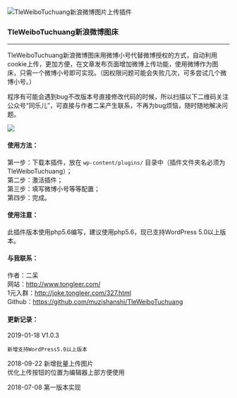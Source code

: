 <img src="https://ws3.sinaimg.cn/large/ecabade5ly1fqwuz2k658j20le05nt8i" alt="TleWeiboTuchuang新浪微博图片上传插件" />

### TleWeiboTuchuang新浪微博图床
---

TleWeiboTuchuang新浪微博图床用微博小号代替微博授权的方式，自动利用cookie上传，更加方便，在文章发布页面增加微博上传功能，使用微博作为图床，只需一个微博小号即可实现。（因权限问题可能会失败几次，可多尝试几个微博小号。）

程序有可能会遇到bug不改版本号直接修改代码的时候，所以扫描以下二维码关注公众号“同乐儿”，可直接与作者二呆产生联系，不再为bug烦恼，随时随地解决问题。

<img src="http://me.tongleer.com/content/uploadfile/201706/008b1497454448.png">

#### 使用方法：
第一步：下载本插件，放在 `wp-content/plugins/` 目录中（插件文件夹名必须为TleWeiboTuchuang）；<br />
第二步：激活插件；<br />
第三步：填写微博小号等等配置；<br />
第四步：完成。

#### 使用注意：
此插件版本使用php5.6编写，建议使用php5.6，现已支持WordPress 5.0以上版本。

#### 与我联系：
作者：二呆<br />
网站：http://www.tongleer.com/<br />
1元入群：http://joke.tongleer.com/327.html<br />
Github：https://github.com/muzishanshi/TleWeiboTuchuang

#### 更新记录：
2019-01-18 V1.0.3

	新增支持WordPress5.0以上版本
	
2018-09-22
	新增批量上传图片<br />
	优化上传按钮的位置为编辑器上部方便使用

2018-07-08 第一版本实现